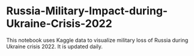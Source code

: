 # Russia-Military-Impact-during-Ukraine-Crisis-2022
This notebook uses Kaggle data to visualize military loss of Russia during Ukraine crisis 2022. It is updated daily.
